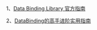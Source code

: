 1、[Data Binding Library 官方指南](https://developer.android.com/topic/libraries/data-binding)

2、[DataBinding的高手进阶实用指南](https://mp.weixin.qq.com/s?__biz=MzA5MzI3NjE2MA==&mid=2650242616&idx=1&sn=49587d21998e1c24537c26fc2e2a944b&chksm=88638f57bf140641db485570d62220ce2d18cffcdee86b5e97b90a8392f7fcaf14bd3a6821e8&scene=38#wechat_redirect)